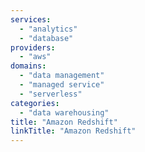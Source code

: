 ```yaml
---
services:
  - "analytics"
  - "database"
providers:
  - "aws"
domains:
  - "data management"
  - "managed service"
  - "serverless"
categories:
  - "data warehousing"
title: "Amazon Redshift"
linkTitle: "Amazon Redshift"
---
```

